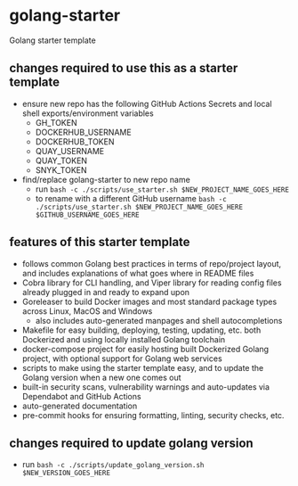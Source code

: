 # golang-starter
Golang starter template

## changes required to use this as a starter template
- ensure new repo has the following GitHub Actions Secrets and local shell exports/environment variables
    - GH_TOKEN
    - DOCKERHUB_USERNAME
    - DOCKERHUB_TOKEN
    - QUAY_USERNAME
    - QUAY_TOKEN
    - SNYK_TOKEN
- find/replace golang-starter to new repo name
    - run `bash -c ./scripts/use_starter.sh $NEW_PROJECT_NAME_GOES_HERE`
    - to rename with a different GitHub username `bash -c ./scripts/use_starter.sh $NEW_PROJECT_NAME_GOES_HERE $GITHUB_USERNAME_GOES_HERE`

## features of this starter template
- follows common Golang best practices in terms of repo/project layout, and includes explanations of what goes where in README files
- Cobra library for CLI handling, and Viper library for reading config files already plugged in and ready to expand upon
- Goreleaser to build Docker images and most standard package types across Linux, MacOS and Windows
    - also includes auto-generated manpages and shell autocompletions
- Makefile for easy building, deploying, testing, updating, etc. both Dockerized and using locally installed Golang toolchain
- docker-compose project for easily hosting built Dockerized Golang project, with optional support for Golang web services
- scripts to make using the starter template easy, and to update the Golang version when a new one comes out
- built-in security scans, vulnerability warnings and auto-updates via Dependabot and GitHub Actions
- auto-generated documentation
- pre-commit hooks for ensuring formatting, linting, security checks, etc.

## changes required to update golang version
- run `bash -c ./scripts/update_golang_version.sh $NEW_VERSION_GOES_HERE`
